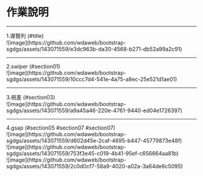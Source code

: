 <h1>作業說明</h1>
<hr>
1.導覽列 (#title)
<br>
![image](https://github.com/wdaweb/bootstrap-sgdgs/assets/143071559/e3dc963b-da30-4568-b271-db52a99a2c91)
<hr>
2.swiper (#section01)<br>
![image](https://github.com/wdaweb/bootstrap-sgdgs/assets/143071559/10ccc7d4-541e-4a75-a8ec-25e521d1ae01)
<hr>
3.視差 (#section03)<br>
![image](https://github.com/wdaweb/bootstrap-sgdgs/assets/143071559/a9a45a46-220e-4761-9440-ed04e1726397)
<hr>
4.gsap (#section05 #section07 #section07)<br>
![image](https://github.com/wdaweb/bootstrap-sgdgs/assets/143071559/d602d45e-2caf-4695-b447-45779873e48f)<br>
![image](https://github.com/wdaweb/bootstrap-sgdgs/assets/143071559/753f3e45-c019-4b41-95ef-c656664aa81b)<br>
![image](https://github.com/wdaweb/bootstrap-sgdgs/assets/143071559/2c0d0cf7-58a9-4020-a02a-3a64de6c5095)




